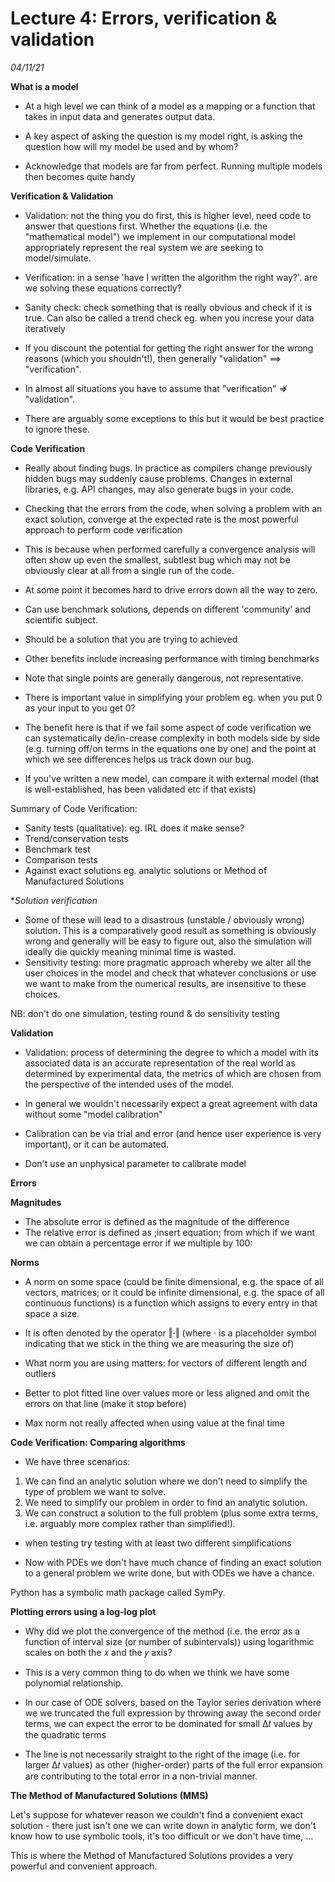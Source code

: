 # Lecture 4: Errors, verification & validation 
*04/11/21*


**What is a model**

- At a high level we can think of a model as a mapping or a function that takes in input data and generates output data.

- A key aspect of asking the question is my model right, is asking the question how will my model be used and by whom?
- Acknowledge that models are far from perfect. Running multiple models  then becomes quite handy 

**Verification & Validation**

- Validation: not the thing you do first, this is higher level, need code to answer that questions first. Whether the equations (i.e. the "mathematical model") we implement in our computational model appropriately represent the real system we are seeking to model/simulate.
- Verification: in a sense 'have I written the algorithm the right way?'. are we solving these equations correctly?

- Sanity check: check something that is really obvious and check if it is true. Can also be called a trend check eg. when you increse your data iteratively
- If you discount the potential for getting the right answer for the wrong reasons (which you shouldn't!), then generally "validation" ⟹ "verification".
- In almost all situations you have to assume that "verification" ⇏ "validation". 
- There are arguably some exceptions to this but it would be best practice to ignore these.

**Code Verification**

- Really about finding bugs. In practice as compilers change previously hidden bugs may suddenly cause problems. Changes in external libraries, e.g. API changes, may also generate bugs in your code.
- Checking that the errors from the code, when solving a problem with an exact solution, converge at the expected rate is the most powerful approach to perform code verification
- This is because when performed carefully a convergence analysis will often show up even the smallest, subtlest bug which may not be obviously clear at all from a single run of the code.
- At some point it becomes hard to drive errors down all the way to zero. 

- Can use benchmark solutions, depends on different 'community' and scientific subject. 
- Should be a solution that you are trying to achieved
- Other benefits include increasing performance with timing benchmarks
- Note that single points are generally dangerous, not representative. 
- There is important value in simplifying your problem eg. when you put 0 as your input to you get 0?
- The benefit here is that if we fail some aspect of code verification we can systematically de/in-crease complexity in both models side by side (e.g. turning off/on terms in the equations one by one) and the point at which we see differences helps us track down our bug.
- If you've written a new model, can compare it with external model (that is well-established, has been validated etc if that exists) 

Summary of Code Verification:
- Sanity tests (qualitative): eg. IRL does it make sense?
- Trend/conservation tests
- Benchmark test
- Comparison tests
- Against exact solutions eg. analytic solutions or Method of Manufactured Solutions


**Solution verification*

- Some of these will lead to a disastrous (unstable / obviously wrong) solution. This is a comparatively good result as something is obviously wrong and generally will be easy to figure out, also the simulation will ideally die quickly meaning minimal time is wasted.
- Sensitivity testing:  more pragmatic approach whereby we alter all the user choices in the model and check that whatever conclusions or use we want to make from the numerical results, are insensitive to these choices.

NB: don't do one simulation, testing round & do sensitivity testing 


**Validation**

- Validation: process of determining the degree to which a model with its associated data is an accurate representation of the real world as determined by experimental data, the metrics of which are chosen from the perspective of the intended uses of the model.

- In general we wouldn't necessarily expect a great agreement with data without some "model calibration"
- Calibration can be via trial and error (and hence user experience is very important), or it can be automated.  
- Don't use an unphysical parameter to calibrate model 

**Errors**

**Magnitudes**

- The absolute error is defined as the magnitude of the difference
- The relative error is defined as ;insert equation; from which if we want we can obtain a percentage error if we multiple by 100:


**Norms**

- A norm on some space (could be finite dimensional, e.g. the space of all vectors, matrices; or it could be infinite dimensional, e.g. the space of all continuous functions) is a function which assigns to every entry in that space a size.
- It is often denoted by the operator  ‖⋅‖  (where  ⋅  is a placeholder symbol indicating that we stick in the thing we are measuring the size of) 

- What norm you are using matters: for vectors of different length and outliers
- Better to plot fitted line over values more or less aligned and omit the errors on that line (make it stop before)

- Max norm not really affected when using value at the final time 

**Code Verification: Comparing algorithms**

- We have three scenarios:

1. We can find an analytic solution where we don't need to simplify the type of problem we want to solve.
2. We need to simplify our problem in order to find an analytic solution.
3. We can construct a solution to the full problem (plus some extra terms, i.e. arguably more complex rather than simplified!).

- when testing try testing with at least two different simplifications 

- Now with PDEs we don't have much chance of finding an exact solution to a general problem we write done, but with ODEs we have a chance.

Python has a symbolic math package called SymPy.

**Plotting errors using a log-log plot**

- Why did we plot the convergence of the method (i.e. the error as a function of interval size (or number of subintervals)) using logarithmic scales on both the  𝑥  and the  𝑦  axis?

- This is a very common thing to do when we think we have some polynomial relationship.

- In our case of ODE solvers, based on the Taylor series derivation where we we truncated the full expression by throwing away the second order terms, we can expect the error to be dominated for small  Δ𝑡  values by the quadratic terms

- The line is not necessarily straight to the right of the image (i.e. for larger  Δ𝑡  values) as other (higher-order) parts of the full error expansion are contributing to the total error in a non-trivial manner. 


**The Method of Manufactured Solutions (MMS)**

Let's suppose for whatever reason we couldn't find a convenient exact solution - there just isn't one we can write down in analytic form, we don't know how to use symbolic tools, it's too difficult or we don't have time, ...

This is where the Method of Manufactured Solutions provides a very powerful and convenient approach.


















